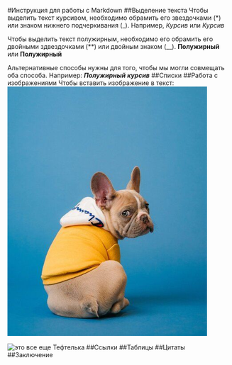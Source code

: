 #Инструкция для работы с Markdown
##Выделение текста
Чтобы выделить текст курсивом, необходимо обрамить его звездочками (*) или знаком нижнего подчеркивания (_). Например, *Курсив* или _Курсив_

Чтобы выделить текст полужирным, необходимо его обрамить его двойными здвездочками (**) или двойным знаком (__). **Полужирный** или __Полужирный__

Альтернативные способы нужны для того, чтобы мы могли совмещать оба способа. Например: _**Полужирный курсив**_
##Списки 
##Работа с изображениями 
Чтобы вставить изображение в текст: 
![Привет, это тефтелька](22fec3fc9dbc97179b2ff33ff3ffddc7.jpg)

![это все еще Тефтелька](Teftelka.jpg)
##Ссылки 
##Таблицы 
##Цитаты
##Заключение 
